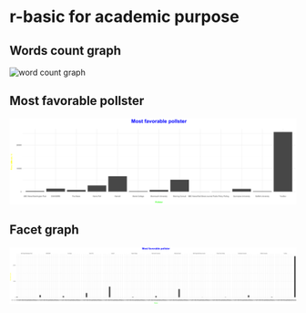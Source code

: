 # r-basic for academic purpose
## Words count graph
![word count graph](https://github.com/KiriRatanak/r-basic/blob/master/words_count.png)
## Most favorable pollster
![pollster](https://github.com/KiriRatanak/r-basic/blob/master/most_fav_pollster_graph.png)
## Facet graph
![facet](https://github.com/KiriRatanak/r-basic/blob/master/facet.png)
